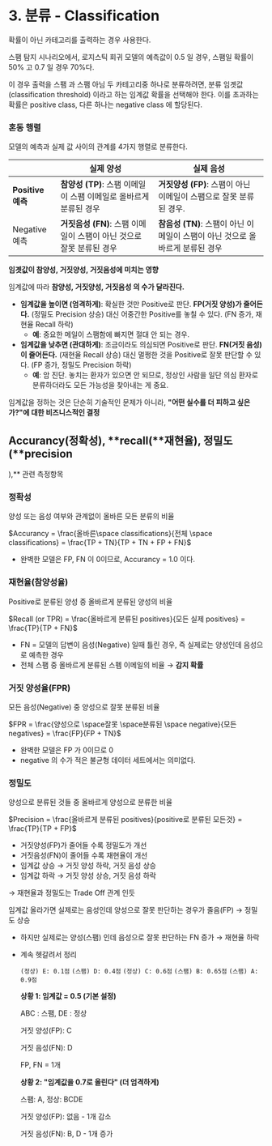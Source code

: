 # 3. 분류 - **Classification**

확률이 아닌 카테고리를 출력하는 경우 사용한다.

스팸 탐지 시나리오에서, 로지스틱 회귀 모델의 예측값이 0.5 일 경우, 스팸일 확률이 50% 고 0.7 일 경우 70%다.

이 경우 출력을 스팸 과 스팸 아님 두 카테고리중 하나로 분류하려면, 분류 임곗값(classification threshold) 이라고 하는 임계값 확률을 선택해야 한다. 이를 초과하는 확률은 positive class, 다른 하나는 negative class 에 할당된다.

### 혼동 행렬

모델의 예측과 실제 값 사이의 관계를 4가지 행렬로 분류한다.

|  | **실제 양성** | **실제 음성** |
| --- | --- | --- |
| **Positive 예측** | **참양성 (TP)**: 스팸 이메일이 스팸 이메일로 올바르게 분류된 경우 | **거짓양성 (FP)**: 스팸이 아닌 이메일이 스팸으로 잘못 분류된 경우. |
| Negative 예측 | **거짓음성 (FN)**: 스팸 이메일이 스팸이 아닌 것으로 잘못 분류된 경우 | **참음성 (TN)**: 스팸이 아닌 이메일이 스팸이 아닌 것으로 올바르게 분류된 경우 |

**임곗값이 참양성, 거짓양성, 거짓음성에 미치는 영향**

임계값에 따라 **참양성, 거짓양성, 거짓음성 의 수가 달라진다.**

- **임계값을 높이면 (엄격하게)**: 확실한 것만 Positive로 판단. **FP(거짓 양성)가 줄어든다.** (정밀도 Precision 상승) 대신 어중간한 Positive를 놓칠 수 있다. (FN 증가, 재현율 Recall 하락)
    - **예**: 중요한 메일이 스팸함에 빠지면 절대 안 되는 경우.
- **임계값을 낮추면 (관대하게)**: 조금이라도 의심되면 Positive로 판단. **FN(거짓 음성)이 줄어든다.** (재현율 Recall 상승) 대신 멀쩡한 것을 Positive로 잘못 판단할 수 있다. (FP 증가, 정밀도 Precision 하락)
    - **예**: 암 진단. 놓치는 환자가 있으면 안 되므로, 정상인 사람을 일단 의심 환자로 분류하더라도 모든 가능성을 찾아내는 게 중요.

임계값을 정하는 것은 단순히 기술적인 문제가 아니라, **"어떤 실수를 더 피하고 싶은가?"에 대한 비즈니스적인 결정**

## Accurancy(정확성), **recall(**재현율), 정밀도(**precision
),** 관련 측정항목

### 정확성

양성 또는 음성 여부와 관계없이 올바른 모든 분류의 비율

$Accurancy = \frac{올바른\space classifications}{전체 \space classifications} = \frac{TP + TN}{TP + TN + FP + FN}$

- 완벽한 모델은 FP, FN 이 0이므로, Accurancy = 1.0 이다.

### 재현율(참양성율)

Positive로 분류된 양성 중 올바르게 분류된 양성의 비율

$Recall (or TPR) = \frac{올바르게 분류된 positives}{모든 실제 positives} = \frac{TP}{TP + FN}$

- FN = 모델의 답변이 음성(Negative) 일때 틀린 경우, 즉 실제로는 양성인데 음성으로 예측한 경우
- 전체 스팸 중 올바르게 분류된 스펨 이메일의 비율 → **감지 확률**

### 거짓 양성율(FPR)

모든 음성(Negative) 중 양성으로 잘못 분류된 비율

$FPR = \frac{양성으로 \space잘못 \space분류된 \space negative}{모든 negatives} = \frac{FP}{FP + TN}$

- 완벽한 모델은 FP 가 0이므로 0
- negative 의 수가 적은 불균형 데이터 세트에서는 의미없다.

### 정밀도

양성으로 분류된 것들 중 올바르게 양성으로 분류한 비율

$Precision = \frac{올바르게 분류된 positives}{positive로 분류된 모든것} = \frac{TP}{TP + FP}$

- 거짓양성(FP)가 줄어들 수록 정밀도가 개선
- 거짓음성(FN)이 줄어들 수록 재현율이 개선
- 임계값 상승 → 거짓 양성 하락, 거짓 음성 상승
- 임계값 하락 → 거짓 양성 상승, 거짓 음성 하락

→ 재현율과 정밀도는 Trade Off 관계 인듯

임계값 올라가면 실제로는 음성인데 양성으로 잘못 판단하는 경우가 줄음(FP) → 정밀도 상승

- 하지만 실제로는 양성(스팸) 인데 음성으로 잘못 판단하는 FN 증가 → 재현율 하락

- 계속 헷갈려서 정리
    
    `(정상) E: 0.1점` `(스팸) D: 0.4점` `(정상) C: 0.6점` `(스팸) B: 0.65점` `(스팸) A: 0.9점`
    
    **상황 1: 임계값 = 0.5 (기본 설정)**
    
    ABC : 스팸, DE : 정상
    
    거짓 양성(FP): C 
    
    거짓 음성(FN): D
    
    FP, FN = 1개
    
    **상황 2: "임계값을 0.7로 올린다" (더 엄격하게)**
    
    스팸: A, 정상: BCDE
    
    거짓 양성(FP): 없음  - 1개 감소
    
    거짓 음성(FN): B, D - 1개 증가